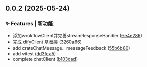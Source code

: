 ## 0.0.2 (2025-05-24)


### ✨ Features | 新功能

* 添加wrokflowClient并完善streamResponseHandler ([6e4e286](https://github.com/yeyunwen/dify-ai-monorepo/commit/6e4e28646dec6a7d7ba23220c91aac566f97774d))
* 完成 difyClient 基础类 ([3260a66](https://github.com/yeyunwen/dify-ai-monorepo/commit/3260a66028946aef146500759871ce4c55ed3655))
* add crateChatMessage、messageFeedback ([55b6b80](https://github.com/yeyunwen/dify-ai-monorepo/commit/55b6b8062077eaed3e38839157c3863bc4e90767))
* add vitest ([dd3fea5](https://github.com/yeyunwen/dify-ai-monorepo/commit/dd3fea52281cc2aed69ab78feaabc93fd2b3e26b))
* complete chatClient ([b103dad](https://github.com/yeyunwen/dify-ai-monorepo/commit/b103dad13a6d5df3727d8b603ae81cdc8c03666b))



